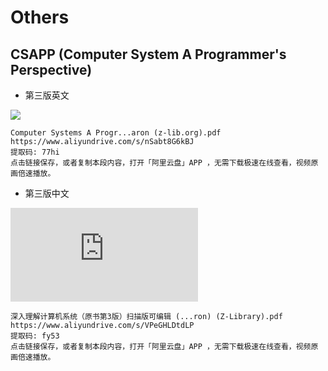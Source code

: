# Others

## CSAPP (Computer System A Programmer's Perspective)

- 第三版英文

![](https://m.media-amazon.com/images/I/81ZugrP5S3L._AC_UF1000,1000_QL80_.jpg)

```
Computer Systems A Progr...aron (z-lib.org).pdf
https://www.aliyundrive.com/s/nSabt8G6kBJ
提取码: 77hi
点击链接保存，或者复制本段内容，打开「阿里云盘」APP ，无需下载极速在线查看，视频原画倍速播放。
```



- 第三版中文

![](https://m.360buyimg.com/mobilecms/s750x750_jfs/t3310/143/1379472768/437459/d9d8bd99/582435faN7c9dd621.jpg!q80.dpg)

```
深入理解计算机系统（原书第3版）扫描版可编辑 (...ron) (Z-Library).pdf
https://www.aliyundrive.com/s/VPeGHLDtdLP
提取码: fy53
点击链接保存，或者复制本段内容，打开「阿里云盘」APP ，无需下载极速在线查看，视频原画倍速播放。
```

